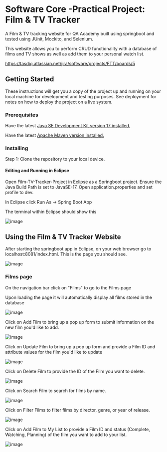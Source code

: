 
# Software Core -Practical Project: Film & TV Tracker

A Film & TV tracking website for QA Academy built using springboot and tested using JUnit, Mockito, and Selenium.

This website allows you to perform CRUD functionality with a database of films and TV shows as well as add them to your personal watch list.

https://tasdiq.atlassian.net/jira/software/projects/FTT/boards/5

## Getting Started

These instructions will get you a copy of the project up and running on your local machine for development and testing purposes. See deployment for notes on how to deploy the project on a live system.

### Prerequisites

Have the latest [Java SE Development Kit version 17 installed.](https://www.oracle.com/java/technologies/downloads/#java17)

Have the latest [Apache Maven version installed.](https://maven.apache.org/download.cgi)

### Installing

Step 1: Clone the repository to your local device.


#### Editing and Running in Eclipse

Open Film-TV-Tracker-Project in Eclipse as a Springboot project. Ensure the Java Build Path is set to JavaSE-17. Open application.properties and set profile to dev.

In Eclipse click Run As -> Spring Boot App

The terminal within Eclipse should show this

![image](https://user-images.githubusercontent.com/37335919/184318539-48c543db-29f9-4f12-9942-9575b61d05fe.png)

## Using the Film & TV Tracker Website

After starting the springboot app in Eclipse, on your web browser go to localhost:8081/index.html. This is the page you should see.

![image](https://user-images.githubusercontent.com/37335919/184319155-97a18acf-edbc-4675-8adb-51764f87eebd.png)

### Films page

On the navigation bar click on "Films" to go to the Films page

Upon loading the page it will automatically display all films stored in the database

![image](https://user-images.githubusercontent.com/37335919/184319627-6956b914-26f0-4de4-9cae-184ddaab9dfb.png)

Click on Add Film to bring up a pop up form to submit information on the new film you'd like to add.

![image](https://user-images.githubusercontent.com/37335919/184319806-aa895950-0594-4f4c-945a-bc1003e95783.png)

Click on Update Film to bring up a pop up form and provide a Film ID and attribute values for the film you'd like to update

![image](https://user-images.githubusercontent.com/37335919/184320854-022d58e5-848a-4df9-884e-e3a340240d6c.png)

Click on Delete Film to provide the ID of the Film you want to delete.

![image](https://user-images.githubusercontent.com/37335919/184320992-22e77f39-565f-47cd-ba1a-8ae4cb83a9f4.png)

Click on Search Film to search for films by name. 

![image](https://user-images.githubusercontent.com/37335919/184321128-4bcf1486-338e-48c5-b5a4-68167d531318.png)

Click on Filter Films to filter films by director, genre, or year of release.

![image](https://user-images.githubusercontent.com/37335919/184321345-3f852d13-b7a3-4089-8aac-efb4745aa053.png)

Click on Add Film to My List to provide a Film ID and status (Complete, Watching, Planning) of the film you want to add to your list.

![image](https://user-images.githubusercontent.com/37335919/184321516-06120e75-97ec-4dc3-b9dd-3dd69a208363.png)
